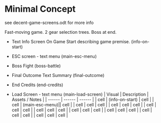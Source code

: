 # Minimal Concept

see decent-game-screens.odt for more info

Fast-moving game. 2 gear selection trees. Boss at end.


* Text Info Screen On Game Start describing game premise. (info-on-start)

* ESC screen - text menu (main-esc-menu)

* Boss Fight (boss-battle)

* Final Outcome Text Summary (final-outcome)


* End Credits (end-credits)


* Load Screen - text menu 	(main-load-screen)
| Visual | Description | Assets / Notes |
| ------ | ------ | ------ |
| cell | (info-on-start) | cell |
| cell | (main-esc-menu)|| cell |
| cell | cell | cell |
| cell | cell | cell |
| cell | cell | cell |
| cell | cell | cell |
| cell | cell | cell |
| cell | cell | cell |
| cell | cell | cell |
| cell | cell | cell |